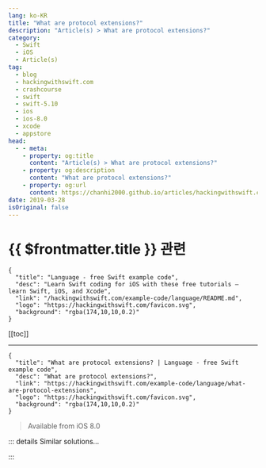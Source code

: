 ```yaml
---
lang: ko-KR
title: "What are protocol extensions?"
description: "Article(s) > What are protocol extensions?"
category:
  - Swift
  - iOS
  - Article(s)
tag: 
  - blog
  - hackingwithswift.com
  - crashcourse
  - swift
  - swift-5.10
  - ios
  - ios-8.0
  - xcode
  - appstore
head:
  - - meta:
    - property: og:title
      content: "Article(s) > What are protocol extensions?"
    - property: og:description
      content: "What are protocol extensions?"
    - property: og:url
      content: https://chanhi2000.github.io/articles/hackingwithswift.com/example-code/language/what-are-protocol-extensions.html
date: 2019-03-28
isOriginal: false
---
```


# {{ $frontmatter.title }} 관련

```component VPCard
{
  "title": "Language - free Swift example code",
  "desc": "Learn Swift coding for iOS with these free tutorials – learn Swift, iOS, and Xcode",
  "link": "/hackingwithswift.com/example-code/language/README.md",
  "logo": "https://hackingwithswift.com/favicon.svg",
  "background": "rgba(174,10,10,0.2)"
}
```

[[toc]]

---

```component VPCard
{
  "title": "What are protocol extensions? | Language - free Swift example code",
  "desc": "What are protocol extensions?",
  "link": "https://hackingwithswift.com/example-code/language/what-are-protocol-extensions",
  "logo": "https://hackingwithswift.com/favicon.svg",
  "background": "rgba(174,10,10,0.2)"
}
```

> Available from iOS 8.0

<!-- TODO: 작성 -->

<!-- 
This might sound obvious, but protocol extensions are extensions to protocols as opposed to concrete types. For example, the `BinaryInteger` protocol is adopted by all integer types: `Int`, `Int64`, `UInt8`, and so on. If you wanted to add a method to all of those at once, you’d use a protocol extension to modify `BinaryInteger`, like this:

```swift
extension BinaryInteger {
    func cubed() -> Self {
        return self * self * self
    }
}
```

That `cubed()` method will now existing on all integer types, so you can write code like this:

```swift
let i: Int = 5
let j: UInt8 = 7
print(i.cubed())
print(j.cubed())
```

Note: `Self` with a capital S refers to whatever type conforms to the protocol, e.g. `Int` or `UInt32`, whereas `self` with a lowercase S refers to whatever the current value of the type is, e.g. 5 or 99.

-->

::: details Similar solutions…

<!--
/example-code/language/what-is-protocol-oriented-programming">What is protocol-oriented programming? 
/example-code/language/what-is-a-protocol-associated-type">What is a protocol associated type? 
/example-code/language/whats-the-difference-between-a-protocol-and-a-class">What’s the difference between a protocol and a class? 
/example-code/language/how-to-fix-the-error-protocol-can-only-be-used-as-a-generic-constraint-because-it-has-self-or-associated-type-requirements">How to fix the error “protocol can only be used as a generic constraint because it has Self or associated type requirements” 
/example-code/language/what-is-a-protocol">What is a protocol?</a>
-->

:::

